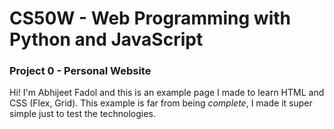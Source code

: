 # CS50W - Web Programming with Python and JavaScript

### Project 0 - Personal Website

Hi! I'm Abhijeet Fadol and this is an example page I made to learn HTML and CSS (Flex, Grid).
This example is far from being _complete_, I made it super simple just to test the technologies.
